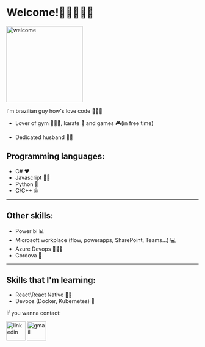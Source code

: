 # Welcome!👋🏻🙋🏻‍♂️

<img src="https://media.giphy.com/media/PhZg0xidOOT7uo0jE3/giphy.gif" alt="welcome" width="200"/>

I'm brazilian guy how's love code 👨🏻‍💻

- Lover of gym 🏋🏻‍♂️, karate 🥋 and games 🎮(in free time)

- Dedicated husband 🤵🏻

## Programming languages:

- C# ❤️
- Javascript 💪🏻
- Python 🤩
- C/C++ 🤓

------------------------------------------

## Other skills:

- Power bi 📊
- Microsoft workplace (flow, powerapps, SharePoint, Teams...) 💻
- Azure Devops 🕵🏻‍♂️
- Cordova 📳

-----------------------------------------------

## Skills that I'm learning:

- React\React Native 📲🌐
- Devops (Docker, Kubernetes) 🐋

If you wanna contact:

[<img src="https://camo.githubusercontent.com/e09d48a8042e44b612d5669850b937e0f201766b86c05bb69fb78238e8f0b45c/68747470733a2f2f696d6167652e666c617469636f6e2e636f6d2f69636f6e732f7376672f3137342f3137343835372e737667" alt="linkedin" width="50"/>](https://www.linkedin.com/in/inatan-hertzog/)
[<img src="https://www.flaticon.com/svg/static/icons/svg/281/281769.svg" alt="gmail" width="50"/>](mailto:inatan.hertzog@gmai.com)

<!--
**Inatan/Inatan** is a ✨ _special_ ✨ repository because its `README.md` (this file) appears on your GitHub profile.

Here are some ideas to get you started:

- 🔭 I’m currently working on ...
- 🌱 I’m currently learning ...
- 👯 I’m looking to collaborate on ...
- 🤔 I’m looking for help with ...
- 💬 Ask me about ...
- 📫 How to reach me: ...
- 😄 Pronouns: ...
- ⚡ Fun fact: ...
-->
